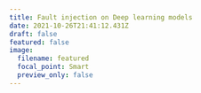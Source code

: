 ```yaml
---
title: Fault injection on Deep learning models
date: 2021-10-26T21:41:12.431Z
draft: false
featured: false
image:
  filename: featured
  focal_point: Smart
  preview_only: false
---
```

